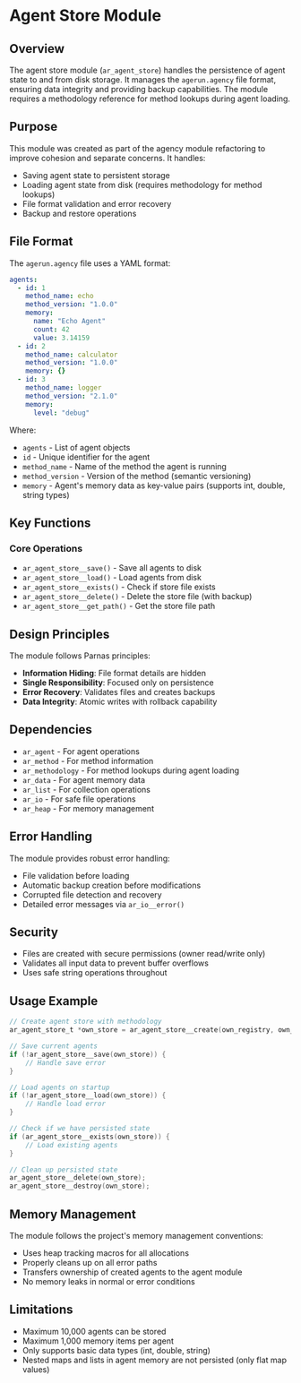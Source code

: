 # Agent Store Module

## Overview

The agent store module (`ar_agent_store`) handles the persistence of agent state to and from disk storage. It manages the `agerun.agency` file format, ensuring data integrity and providing backup capabilities. The module requires a methodology reference for method lookups during agent loading.

## Purpose

This module was created as part of the agency module refactoring to improve cohesion and separate concerns. It handles:
- Saving agent state to persistent storage
- Loading agent state from disk (requires methodology for method lookups)
- File format validation and error recovery
- Backup and restore operations

## File Format

The `agerun.agency` file uses a YAML format:

```yaml
agents:
  - id: 1
    method_name: echo
    method_version: "1.0.0"
    memory:
      name: "Echo Agent"
      count: 42
      value: 3.14159
  - id: 2
    method_name: calculator
    method_version: "1.0.0"
    memory: {}
  - id: 3
    method_name: logger
    method_version: "2.1.0"
    memory:
      level: "debug"
```

Where:
- `agents` - List of agent objects
- `id` - Unique identifier for the agent
- `method_name` - Name of the method the agent is running
- `method_version` - Version of the method (semantic versioning)
- `memory` - Agent's memory data as key-value pairs (supports int, double, string types)

## Key Functions

### Core Operations
- `ar_agent_store__save()` - Save all agents to disk
- `ar_agent_store__load()` - Load agents from disk
- `ar_agent_store__exists()` - Check if store file exists
- `ar_agent_store__delete()` - Delete the store file (with backup)
- `ar_agent_store__get_path()` - Get the store file path

## Design Principles

The module follows Parnas principles:
- **Information Hiding**: File format details are hidden
- **Single Responsibility**: Focused only on persistence
- **Error Recovery**: Validates files and creates backups
- **Data Integrity**: Atomic writes with rollback capability

## Dependencies

- `ar_agent` - For agent operations
- `ar_method` - For method information
- `ar_methodology` - For method lookups during agent loading
- `ar_data` - For agent memory data
- `ar_list` - For collection operations
- `ar_io` - For safe file operations
- `ar_heap` - For memory management

## Error Handling

The module provides robust error handling:
- File validation before loading
- Automatic backup creation before modifications
- Corrupted file detection and recovery
- Detailed error messages via `ar_io__error()`

## Security

- Files are created with secure permissions (owner read/write only)
- Validates all input data to prevent buffer overflows
- Uses safe string operations throughout

## Usage Example

```c
// Create agent store with methodology
ar_agent_store_t *own_store = ar_agent_store__create(own_registry, own_methodology);

// Save current agents
if (!ar_agent_store__save(own_store)) {
    // Handle save error
}

// Load agents on startup
if (!ar_agent_store__load(own_store)) {
    // Handle load error
}

// Check if we have persisted state
if (ar_agent_store__exists(own_store)) {
    // Load existing agents
}

// Clean up persisted state
ar_agent_store__delete(own_store);
ar_agent_store__destroy(own_store);
```

## Memory Management

The module follows the project's memory management conventions:
- Uses heap tracking macros for all allocations
- Properly cleans up on all error paths
- Transfers ownership of created agents to the agent module
- No memory leaks in normal or error conditions

## Limitations

- Maximum 10,000 agents can be stored
- Maximum 1,000 memory items per agent
- Only supports basic data types (int, double, string)
- Nested maps and lists in agent memory are not persisted (only flat map values)